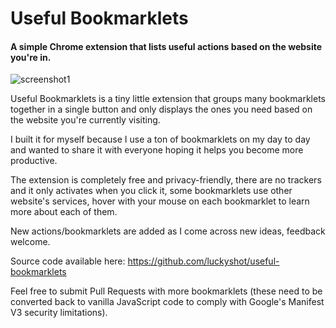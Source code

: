 # Useful Bookmarklets

#### A simple Chrome extension that lists useful actions based on the website you're in.

![screenshot1](https://user-images.githubusercontent.com/141241/201515230-867085e7-aed0-4e62-ade6-c55cd31ac085.png)

Useful Bookmarklets is a tiny little extension that groups many bookmarklets together in a single button and only displays the ones you need based on the website you're currently visiting.

I built it for myself because I use a ton of bookmarklets on my day to day and wanted to share it with everyone hoping it helps you become more productive.

The extension is completely free and privacy-friendly, there are no trackers and it only activates when you click it, some bookmarklets use other website's services, hover with your mouse on each bookmarklet to learn more about each of them.

New actions/bookmarklets are added as I come across new ideas, feedback welcome.

Source code available here: https://github.com/luckyshot/useful-bookmarklets

Feel free to submit Pull Requests with more bookmarklets (these need to be converted back to vanilla JavaScript code to comply with Google's Manifest V3 security limitations).
